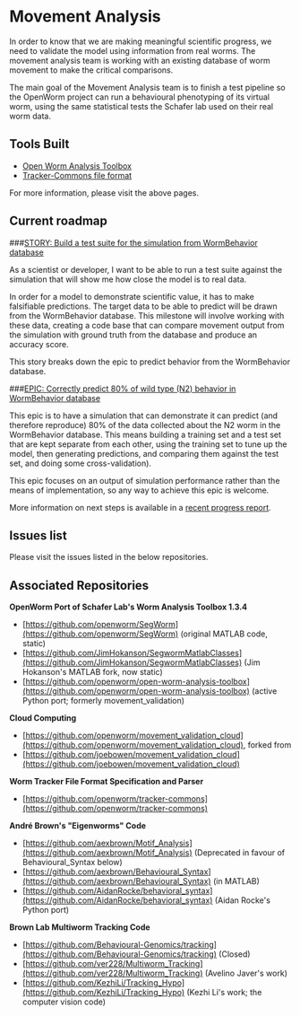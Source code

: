 Movement Analysis
===================

In order to know that we are making meaningful scientific progress, we need to validate the model using information from real worms. The movement analysis team is working with an existing database of worm movement to make the critical comparisons.

The main goal of the Movement Analysis team is to finish a test pipeline so the OpenWorm project can run a behavioural phenotyping of its virtual worm, using the same statistical tests the Schafer lab used on their real worm data.


Tools Built
-----------

- [Open Worm Analysis Toolbox](https://github.com/openworm/open-worm-analysis-toolbox)
- [Tracker-Commons file format](https://github.com/openworm/tracker-commons/)

For more information, please visit the above pages.

Current roadmap
---------------

###[STORY: Build a test suite for the simulation from WormBehavior database](https://github.com/openworm/OpenWorm/issues?milestone=19&state=closed)

As a scientist or developer, I want to be able to run a test suite against the simulation that will show me how close the model is to real data.

In order for a model to demonstrate scientific value, it has to make falsifiable predictions. The target data to be able to predict will be drawn from the WormBehavior database. This milestone will involve working with these data, creating a code base that can compare movement output from the simulation with ground truth from the database and produce an accuracy score.

This story breaks down the epic to predict behavior from the WormBehavior database.

###[EPIC: Correctly predict 80% of wild type (N2) behavior in WormBehavior database](https://github.com/openworm/OpenWorm/milestone/22)

This epic is to have a simulation that can demonstrate it can predict (and therefore reproduce) 80% of the data collected about the N2 worm in the WormBehavior database. This means building a training set and a test set that are kept separate from each other, using the training set to tune up the model, then generating predictions, and comparing them against the test set, and doing some cross-validation).

This epic focuses on an output of simulation performance rather than the means of implementation, so any way to achieve this epic is welcome.

More information on next steps is available in a [recent progress report](https://docs.google.com/document/d/1sBgMAD-7RUjHwBgrC204LMqSC81byIaZNRm32lEGWMM/edit).

Issues list
-----------

Please visit the issues listed in the below repositories.

Associated Repositories
-----------------------

**OpenWorm Port of Schafer Lab's Worm Analysis Toolbox 1.3.4**

- [https://github.com/openworm/SegWorm](https://github.com/openworm/SegWorm)  (original MATLAB code, static)
- [https://github.com/JimHokanson/SegwormMatlabClasses](https://github.com/JimHokanson/SegwormMatlabClasses)  (Jim Hokanson's MATLAB fork, now static)
- [https://github.com/openworm/open-worm-analysis-toolbox](https://github.com/openworm/open-worm-analysis-toolbox)  (active Python port; formerly movement_validation)

**Cloud Computing**

- [https://github.com/openworm/movement_validation_cloud](https://github.com/openworm/movement_validation_cloud), forked from
- [https://github.com/joebowen/movement_validation_cloud](https://github.com/joebowen/movement_validation_cloud)

**Worm Tracker File Format Specification and Parser**

- [https://github.com/openworm/tracker-commons](https://github.com/openworm/tracker-commons)

**André Brown's "Eigenworms" Code**

- [https://github.com/aexbrown/Motif_Analysis](https://github.com/aexbrown/Motif_Analysis) (Deprecated in favour of Behavioural_Syntax below)
- [https://github.com/aexbrown/Behavioural_Syntax](https://github.com/aexbrown/Behavioural_Syntax) (in MATLAB)
- [https://github.com/AidanRocke/behavioral_syntax](https://github.com/AidanRocke/behavioral_syntax) (Aidan Rocke's Python port)

**Brown Lab Multiworm Tracking Code**

- [https://github.com/Behavioural-Genomics/tracking](https://github.com/Behavioural-Genomics/tracking) (Closed)
- [https://github.com/ver228/Multiworm_Tracking](https://github.com/ver228/Multiworm_Tracking) (Avelino Javer's work)
- [https://github.com/KezhiLi/Tracking_Hypo](https://github.com/KezhiLi/Tracking_Hypo)   (Kezhi Li's work; the computer vision code)
